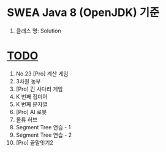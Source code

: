 # SWEA Java 8 (OpenJDK) 기준

1. 클래스 명: Solution

# [TODO](https://swexpertacademy.com/main/talk/codeBattle/battleDetail.do?categoryId=AYYZruxqM7YDFARc&battleMainPageIndex=2)

1. No.23 [Pro] 계산 게임
2. 3차원 농부
3. [Pro] 긴 사다리 게임
4. K 번째 접미어
5. K 번째 문자열
6. [Pro] AI 로봇
7. 물류 허브
8. Segment Tree 연습 - 1
9. Segment Tree 연습 - 2
10. [Pro] 끝말잇기2
